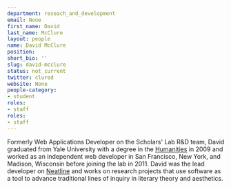 ```yaml
---
department: reseach_and_development
email: None
first_name: David
last_name: McClure
layout: people
name: David McClure
position:
short_bio: ''
slug: david-mcclure
status: not_current
twitter: clured
website: None
people-category:
- student
roles:
- staff
roles:
- staff
---
```


Formerly Web Applications Developer on the Scholars' Lab R&D team, David graduated from Yale University with a degree in the [Humanities](http://www.yale.edu/humanities/) in 2009 and worked as an independent web developer in San Francisco, New York, and Madison, Wisconsin before joining the lab in 2011. David was the lead developer on [Neatline](http://neatline.scholarslab.org/) and works on research projects that use software as a tool to advance traditional lines of inquiry in literary theory and aesthetics.
